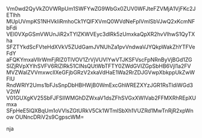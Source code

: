 Vm0wd2QyVkZOVWRpUm1SWFYwZG9WbGx0ZUV0WFJteFZVMjA1VjFKc2JETlhh
MUpUVmpKS1NHVkliRmhoCk1YQlFXVmQ0WVdNeFpIVmlSbVJwQ2xKcmNFbFdi
VEI0VXpGSmVWUnJiR2xTYlZKWVEyc3dlRk5zUmxkaQpXR2hvVlhwS1QyTXha
SFZTYkdScFVteHdXVkV5ZUdGamJVNUhZa1pvVndwaVJYQkpWakZhYTFVeFdY
aFQKYmxaVllrWmFjRlZ0TlVOV1ZrVjVUVlYwVTJKSFVscFpNRnByVjBGd1ZG
SlZjRVpXYlhSVFV6RlZlRk51ClNsQUtWbTFTY0ZWdGVIZGpSbHB6VjI1a2FV
MVZWalZVVmxwcllXeGFjbGRzV2xkaVdHaE1Wa2RrZDJGVwpXbkppUkZwWFlU
RndWRlY2Ums1bFJsSnpDbHBHWjB0WmExcGhWREZXYzJGR1RsTldiWGd3V2tW
V01GUXgKV25SbFJFSllWMGhDZWxaV1dsZFhSVGxXWlVab2FFMXRhREpXUmxa
SFpHeE5lQXBqUm1oVVlsZGtURkV5Ck1WTmlSbXh1VUZRd1MwTnRjR2xpWnow
OUNncDRiV2s9CgpscWM=

nja